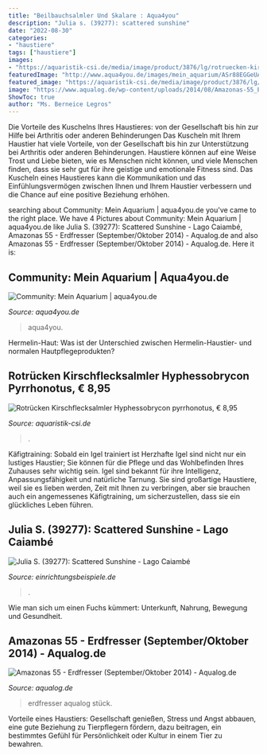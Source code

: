 ```yaml
---
title: "Beilbauchsalmler Und Skalare : Aqua4you"
description: "Julia s. (39277): scattered sunshine"
date: "2022-08-30"
categories:
- "haustiere"
tags: ["haustiere"]
images:
- "https://aquaristik-csi.de/media/image/product/3876/lg/rotruecken-kirschflecksalmler-hyphessobrycon-pyrrhonotus.jpg"
featuredImage: "http://www.aqua4you.de/images/mein_aquarium/ASr88EGGeUA7.jpg"
featured_image: "https://aquaristik-csi.de/media/image/product/3876/lg/rotruecken-kirschflecksalmler-hyphessobrycon-pyrrhonotus.jpg"
image: "https://www.aqualog.de/wp-content/uploads/2014/08/Amazonas-55_Erdfresser-September-Oktober-2014.jpg"
ShowToc: true
author: "Ms. Berneice Legros"
---
```



Die Vorteile des Kuschelns Ihres Haustieres: von der Gesellschaft bis hin zur Hilfe bei Arthritis oder anderen Behinderungen
Das Kuscheln mit Ihrem Haustier hat viele Vorteile, von der Gesellschaft bis hin zur Unterstützung bei Arthritis oder anderen Behinderungen. Haustiere können auf eine Weise Trost und Liebe bieten, wie es Menschen nicht können, und viele Menschen finden, dass sie sehr gut für ihre geistige und emotionale Fitness sind. Das Kuscheln eines Haustieres kann die Kommunikation und das Einfühlungsvermögen zwischen Ihnen und Ihrem Haustier verbessern und die Chance auf eine positive Beziehung erhöhen.

	

		
searching about Community: Mein Aquarium | aqua4you.de you've came to the right place. We have 4 Pictures about Community: Mein Aquarium | aqua4you.de like Julia S. (39277): Scattered Sunshine - Lago Caiambé, Amazonas 55 - Erdfresser (September/Oktober 2014) - Aqualog.de and also Amazonas 55 - Erdfresser (September/Oktober 2014) - Aqualog.de. Here it is:
		
    
## Community: Mein Aquarium | Aqua4you.de

<img loading=lazy src="http://www.aqua4you.de/images/mein_aquarium/ASr88EGGeUA7.jpg" onerror="this.onerror=null;this.src='https://tse4.mm.bing.net/th?id=OIP.eqQDguQM3hr5TxPxMnGAegHaFj&amp;pid=15.1';" alt="Community: Mein Aquarium | aqua4you.de">

_Source: aqua4you.de_

>aqua4you. 

	

Hermelin-Haut: Was ist der Unterschied zwischen Hermelin-Haustier- und normalen Hautpflegeprodukten?

    
## Rotrücken Kirschflecksalmler Hyphessobrycon Pyrrhonotus, € 8,95

<img loading=lazy src="https://aquaristik-csi.de/media/image/product/3876/lg/rotruecken-kirschflecksalmler-hyphessobrycon-pyrrhonotus.jpg" onerror="this.onerror=null;this.src='https://tse3.mm.bing.net/th?id=OIP.7YaiTbKyOgkQS_6dkykxuAHaHa&amp;pid=15.1';" alt="Rotrücken Kirschflecksalmler Hyphessobrycon pyrrhonotus, € 8,95">

_Source: aquaristik-csi.de_

>. 

	

Käfigtraining: Sobald ein Igel trainiert ist
Herzhafte Igel sind nicht nur ein lustiges Haustier; Sie können für die Pflege und das Wohlbefinden Ihres Zuhauses sehr wichtig sein. Igel sind bekannt für ihre Intelligenz, Anpassungsfähigkeit und natürliche Tarnung. Sie sind großartige Haustiere, weil sie es lieben werden, Zeit mit Ihnen zu verbringen, aber sie brauchen auch ein angemessenes Käfigtraining, um sicherzustellen, dass sie ein glückliches Leben führen.

    
## Julia S. (39277): Scattered Sunshine - Lago Caiambé

<img loading=lazy src="https://www.einrichtungsbeispiele.de/images_39277/h1080_w1920/13-05-19__19fc2d36c7c9b5eca7e278f2b38e748d.jpg" onerror="this.onerror=null;this.src='https://tse1.mm.bing.net/th?id=OIP.Nss_ET1COTOJGMDCdmG_qAHaDm&amp;pid=15.1';" alt="Julia S. (39277): Scattered Sunshine - Lago Caiambé">

_Source: einrichtungsbeispiele.de_

>. 

	

Wie man sich um einen Fuchs kümmert: Unterkunft, Nahrung, Bewegung und Gesundheit.

    
## Amazonas 55 - Erdfresser (September/Oktober 2014) - Aqualog.de

<img loading=lazy src="https://www.aqualog.de/wp-content/uploads/2014/08/Amazonas-55_Erdfresser-September-Oktober-2014.jpg" onerror="this.onerror=null;this.src='https://tse2.mm.bing.net/th?id=OIP.qXRebft6Ym2Hdc_ZReSU3wAAAA&amp;pid=15.1';" alt="Amazonas 55 - Erdfresser (September/Oktober 2014) - Aqualog.de">

_Source: aqualog.de_

>erdfresser aqualog stück. 

	

Vorteile eines Haustiers: Gesellschaft genießen, Stress und Angst abbauen, eine gute Beziehung zu Tierpflegern fördern, dazu beitragen, ein bestimmtes Gefühl für Persönlichkeit oder Kultur in einem Tier zu bewahren.

